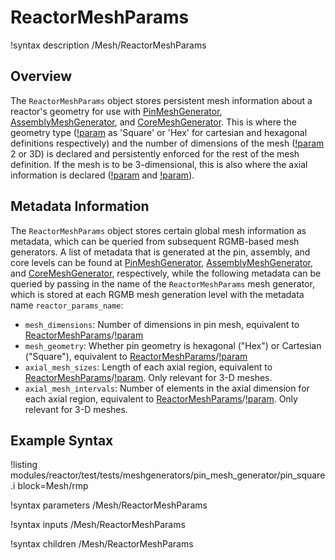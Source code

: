 # ReactorMeshParams

!syntax description /Mesh/ReactorMeshParams

## Overview

The `ReactorMeshParams` object stores persistent mesh information about a reactor's geometry for use with [PinMeshGenerator](/PinMeshGenerator.md), [AssemblyMeshGenerator](/AssemblyMeshGenerator.md), and [CoreMeshGenerator](/CoreMeshGenerator.md). This is where the geometry type ([!param](/Mesh/ReactorMeshParams/geom) as 'Square' or 'Hex' for cartesian and hexagonal definitions respectively) and the number of dimensions of the mesh ([!param](/Mesh/ReactorMeshParams/dim) 2 or 3D) is declared and persistently enforced for the rest of the mesh definition. If the mesh is to be 3-dimensional, this is also where the axial information is declared ([!param](/Mesh/ReactorMeshParams/axial_regions) and [!param](/Mesh/ReactorMeshParams/axial_mesh_intervals)).

## Metadata Information

The `ReactorMeshParams` object stores certain global mesh information as metadata, which can be queried from subsequent RGMB-based mesh generators. A list of metadata that is generated at the pin, assembly, and core levels can be found at [PinMeshGenerator](/PinMeshGenerator.md), [AssemblyMeshGenerator](/AssemblyMeshGenerator.md), and [CoreMeshGenerator](/CoreMeshGenerator.md), respectively, while the following metadata can be queried by passing in the name of the `ReactorMeshParams` mesh generator, which is stored at each RGMB mesh generation level with the metadata name `reactor_params_name`:

- `mesh_dimensions`: Number of dimensions in pin mesh, equivalent to  [ReactorMeshParams](ReactorMeshParams.md)/[!param](/Mesh/ReactorMeshParams/dim)
- `mesh_geometry`: Whether pin geometry is hexagonal ("Hex") or Cartesian ("Square"), equivalent to  [ReactorMeshParams](ReactorMeshParams.md)/[!param](/Mesh/ReactorMeshParams/geom)
- `axial_mesh_sizes`: Length of each axial region, equivalent to  [ReactorMeshParams](ReactorMeshParams.md)/[!param](/Mesh/ReactorMeshParams/axial_regions). Only relevant for 3-D meshes.
- `axial_mesh_intervals`: Number of elements in the axial dimension for each axial region, equivalent to [ReactorMeshParams](ReactorMeshParams.md)/[!param](/Mesh/ReactorMeshParams/axial_mesh_intervals). Only relevant for 3-D meshes.

## Example Syntax

!listing modules/reactor/test/tests/meshgenerators/pin_mesh_generator/pin_square.i block=Mesh/rmp

!syntax parameters /Mesh/ReactorMeshParams

!syntax inputs /Mesh/ReactorMeshParams

!syntax children /Mesh/ReactorMeshParams

